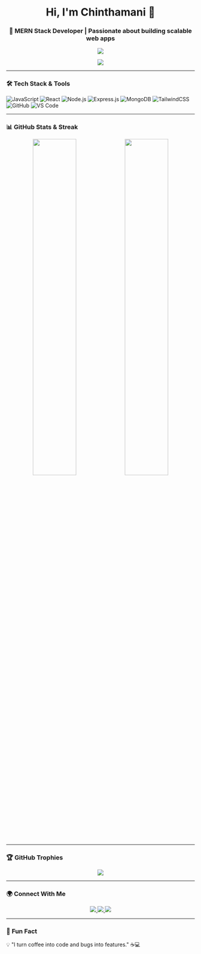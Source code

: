 <h1 align="center">Hi, I'm Chinthamani 👋</h1>
<h3 align="center">🚀 MERN Stack Developer | Passionate about building scalable web apps</h3>

<!-- Typing Animation -->
<p align="center">
  <img src="https://readme-typing-svg.herokuapp.com?font=Fira+Code&weight=500&size=22&pause=1000&color=F75C7E&center=true&vCenter=true&multiline=true&width=700&height=100&lines=Full+Stack+MERN+Developer;React+%7C+Node.js+%7C+MongoDB+%7C+Express.js;Building+scalable+web+applications">
</p>

<!-- Profile Views Counter -->
<p align="center">
  <img src="https://komarev.com/ghpvc/?username=your-github-username&label=Profile+Views&color=brightgreen&style=flat">
</p>

---

### 🛠 **Tech Stack & Tools**
![JavaScript](https://img.shields.io/badge/-JavaScript-F7DF1E?style=for-the-badge&logo=javascript&logoColor=black)
![React](https://img.shields.io/badge/-React-61DAFB?style=for-the-badge&logo=react&logoColor=black)
![Node.js](https://img.shields.io/badge/-Node.js-339933?style=for-the-badge&logo=node.js&logoColor=white)
![Express.js](https://img.shields.io/badge/-Express.js-000000?style=for-the-badge&logo=express&logoColor=white)
![MongoDB](https://img.shields.io/badge/-MongoDB-4EA94B?style=for-the-badge&logo=mongodb&logoColor=white)
![TailwindCSS](https://img.shields.io/badge/-TailwindCSS-38B2AC?style=for-the-badge&logo=tailwind-css&logoColor=white)
![GitHub](https://img.shields.io/badge/-GitHub-181717?style=for-the-badge&logo=github&logoColor=white)
![VS Code](https://img.shields.io/badge/-VSCode-007ACC?style=for-the-badge&logo=visual-studio-code&logoColor=white)

---

### 📊 **GitHub Stats & Streak**
<p align="center">
  <img width="48%" src="https://github-readme-stats.vercel.app/api?username=Chintha2525&show_icons=true&theme=radical" />
  <img width="48%" src="https://github-readme-streak-stats.herokuapp.com/?user=Chintha2525&theme=radical" />
</p>

---

### 🏆 **GitHub Trophies**
<p align="center">
  <img src="https://github-profile-trophy.vercel.app/?username=your-github-username&theme=radical&row=1&column=7" />
</p>

---

### 🌍 **Connect With Me**
<p align="center">
  <a href="https://www.linkedin.com/in/your-profile/" target="_blank">
    <img src="https://img.shields.io/badge/LinkedIn-0077B5?style=for-the-badge&logo=linkedin&logoColor=white" />
  </a>
  <a href="mailto:your-email@gmail.com" target="_blank">
    <img src="https://img.shields.io/badge/Gmail-D14836?style=for-the-badge&logo=gmail&logoColor=white" />
  </a>
  <a href="https://your-portfolio-link.com" target="_blank">
    <img src="https://img.shields.io/badge/Portfolio-%23000000.svg?style=for-the-badge&logo=firefox&logoColor=white" />
  </a>
</p>

---

### 🎯 **Fun Fact**
💡 "I turn coffee into code and bugs into features." ☕💻  
